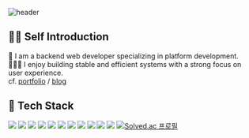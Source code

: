 ![header](https://capsule-render.vercel.app/api?type=waving&height=60&color=gradient&text="Passionate%20About%20Creating%20Fun%20and%20Engaging%20Experiences."&reversal=false&section=footer&fontAlignY=40&fontSize=20&animation=fadeIn)
## 🙌🏻 Self Introduction
🦖 I am a backend web developer specializing in platform development.  
🏋🏻‍♂️ I enjoy building stable and efficient systems with a strong focus on user experience.  
cf. [portfolio](https://nohdonggyeong.github.io/) / [blog](https://velog.io/@ehdrud1129/posts)
</br>
## 🌸 Tech Stack
<img src="https://img.shields.io/badge/JAVA-FFFFFF?style=flat-square&logo=openjdk&logoColor=FF7300"/>  <img src="https://img.shields.io/badge/Spring Boot-FFFFFF?style=flat-square&logo=springboot&logoColor=6DB33F"/>  <img src="https://img.shields.io/badge/Python-FFFFFF?style=flat-square&logo=python&logoColor=3776AB"/>  <img src="https://img.shields.io/badge/Django-FFFFFF?style=flat-square&logo=django&logoColor=092E20"/>  <img src="https://img.shields.io/badge/PostgreSQL-FFFFFF?style=flat-square&logo=postgresql&logoColor=4169E1"/>  <img src="https://img.shields.io/badge/MariaDB-FFFFFF?style=flat-square&logo=mariadbfoundation&logoColor=003545"/>  <img src="https://img.shields.io/badge/Elasticsearch-FFFFFF?style=flat-square&logo=elasticsearch&logoColor=yellow"/>  <img src="https://img.shields.io/badge/Apache Kafka-FFFFFF?style=flat-square&logo=apachekafka&logoColor=231F20"/>  <img src="https://img.shields.io/badge/Jenkins-FFFFFF?style=flat-square&logo=jenkins&logoColor=D24939"/>  <img src="https://img.shields.io/badge/Docker Compose-FFFFFF?style=flat-square&logo=docker&logoColor=2496ED"/>  <img src="https://img.shields.io/badge/Kubernetes-FFFFFF?style=flat-square&logo=kubernetes&logoColor=326CE5"/>  [![Solved.ac 프로필](http://mazassumnida.wtf/api/mini/generate_badge?boj=ehdrud1129)](https://solved.ac/ehdrud1129)
</br></br>

<!-- https://simpleicons.org-->

<!--
![Anurag's GitHub stats](https://github-readme-stats.vercel.app/api?username=nohdonggyeong&show_icons=true&theme=radical)
-->

<!--
**nohdonggyeong/nohdonggyeong** is a ✨ _special_ ✨ repository because its `README.md` (this file) appears on your GitHub profile.
Here are some ideas to get you started:
- 🔭 I’m currently working on ...
- 🌱 I’m currently learning ...
- 👯 I’m looking to collaborate on ...
- 🤔 I’m looking for help with ...
- 💬 Ask me about ...
- 📫 How to reach me: ...
- 😄 Pronouns: ...
- ⚡ Fun fact: ...
-->
